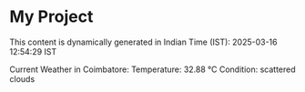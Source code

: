 # My Project

This content is dynamically generated in Indian Time (IST): 2025-03-16 12:54:29 IST


Current Weather in Coimbatore:
Temperature: 32.88 °C
Condition: scattered clouds
